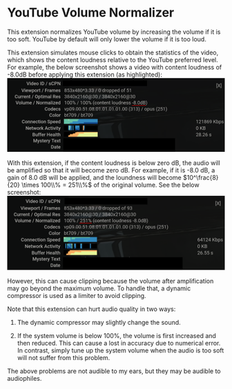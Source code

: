 # YouTube Volume Normalizer

This extension normalizes YouTube volume by increasing the volume if it is too soft. YouTube by default will only lower the volume if it is too loud.

This extension simulates mouse clicks to obtain the statistics of the video, which shows the content loudness relative to the YouTube preferred level. For example, the below screenshot shows a video with content loudness of -8.0dB before applying this extension (as highlighted):
![Video statistics before using this extension](docs/stats_before.png)

With this extension, if the content loudness is below zero dB, the audio will be amplified so that it will become zero dB. For example, if it is -8.0 dB, a gain of 8.0 dB will be applied, and the loundness will become $10^\frac{8}{20} \times 100\\% = 251\\%$ of the original volume. See the below screenshot:
![Video statistics after using this extension](docs/stats_after.png)

However, this can cause clipping because the volume after amplification may go beyond the maximum volume. To handle that, a dynamic compressor is used as a limiter to avoid clipping.

Note that this extension can hurt audio quality in two ways:

1. The dynamic compressor may slightly change the sound.

2. If the system volume is below 100%, the volume is first increased and then reduced. This can cause a lost in accuracy due to numerical error. In contrast, simply tune up the system volume when the audio is too soft will not suffer from this problem.

The above problems are not audible to my ears, but they may be audible to audiophiles.

